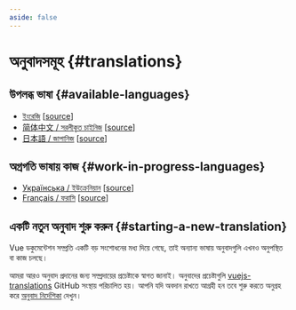 ```yaml
---
aside: false
---
```


# অনুবাদসমূহ {#translations}

## উপলব্ধ ভাষা {#available-languages}

- [ইংরেজি](https://vuejs.org/) [[source](https://github.com/vuejs/docs)]
- [简体中文 / সরলীকৃত চাইনিজ](https://cn.vuejs.org/) [[source](https://github.com/vuejs-translations/docs-zh-cn)]
- [日本語 / জাপানিজ](https://ja.vuejs.org/) [[source](https://github.com/vuejs-translations/docs-ja)]

## অগ্রগতি ভাষায় কাজ {#work-in-progress-languages}

- [Українська / ইউক্রেনিয়ান](https://ua.vuejs.org) [[source](https://github.com/vuejs-translations/docs-ua)]
- [Français / ফরাসি](https://fr.vuejs.org) [[source](https://github.com/vuejs-translations/docs-fr)]

## একটি নতুন অনুবাদ শুরু করুন {#starting-a-new-translation}

Vue ডকুমেন্টেশন সম্প্রতি একটি বড় সংশোধনের মধ্য দিয়ে গেছে, তাই অন্যান্য ভাষায় অনুবাদগুলি এখনও অনুপস্থিত বা কাজ চলছে।

আমরা আরও অনুবাদ প্রদানের জন্য সম্প্রদায়ের প্রচেষ্টাকে স্বাগত জানাই। অনুবাদের প্রচেষ্টাগুলি [vuejs-translations](https://github.com/vuejs-translations/) GitHub সংস্থায় পরিচালিত হয়। আপনি যদি অবদান রাখতে আগ্রহী হন তবে শুরু করতে অনুগ্রহ করে [অনুবাদ নির্দেশিকা](https://github.com/vuejs-translations/guidelines/blob/main/README.md) দেখুন।
